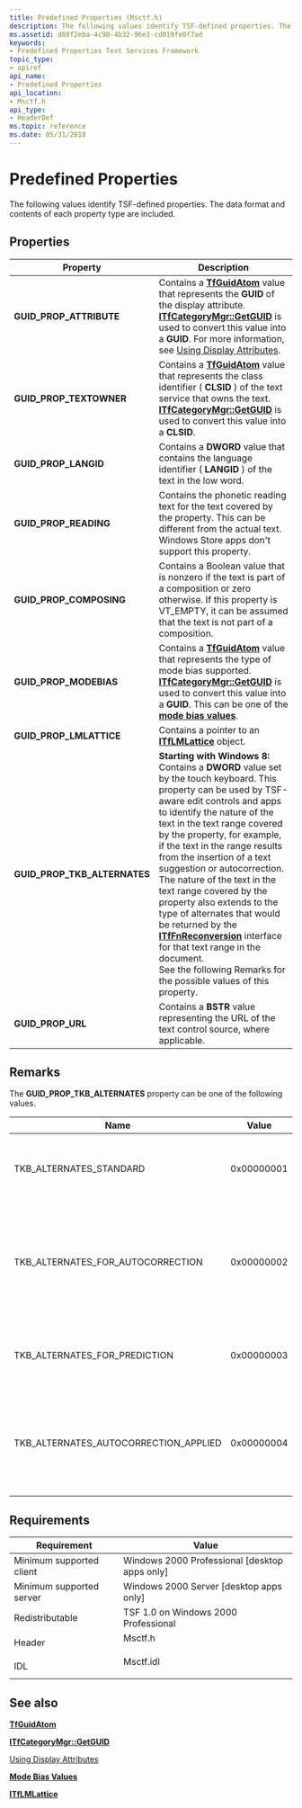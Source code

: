 ```yaml
---
title: Predefined Properties (Msctf.h)
description: The following values identify TSF-defined properties. The data format and contents of each property type are included.
ms.assetid: d88f2eba-4c98-4b32-96e1-cd019fe0f7ad
keywords:
- Predefined Properties Text Services Framework
topic_type:
- apiref
api_name:
- Predefined Properties
api_location:
- Msctf.h
api_type:
- HeaderDef
ms.topic: reference
ms.date: 05/31/2018
---
```


# Predefined Properties

The following values identify TSF-defined properties. The data format and contents of each property type are included.

## Properties



| Property      | Description   |
|---------------|---------------|
| **GUID\_PROP\_ATTRIBUTE**     | Contains a [**TfGuidAtom**](tfguidatom.md) value that represents the **GUID** of the display attribute. [**ITfCategoryMgr::GetGUID**](/windows/desktop/api/Msctf/nf-msctf-itfcategorymgr-getguid) is used to convert this value into a **GUID**. For more information, see [Using Display Attributes](using-display-attributes.md).  |
| **GUID\_PROP\_TEXTOWNER**     | Contains a [**TfGuidAtom**](tfguidatom.md) value that represents the class identifier ( **CLSID** ) of the text service that owns the text. [**ITfCategoryMgr::GetGUID**](/windows/desktop/api/Msctf/nf-msctf-itfcategorymgr-getguid) is used to convert this value into a **CLSID**.   |
| **GUID\_PROP\_LANGID**        | Contains a **DWORD** value that contains the language identifier ( **LANGID** ) of the text in the low word. |
| **GUID\_PROP\_READING**       | Contains the phonetic reading text for the text covered by the property. This can be different from the actual text. Windows Store apps don't support this property.   |
| **GUID\_PROP\_COMPOSING**     | Contains a Boolean value that is nonzero if the text is part of a composition or zero otherwise. If this property is VT\_EMPTY, it can be assumed that the text is not part of a composition.                    |
| **GUID\_PROP\_MODEBIAS**      | Contains a [**TfGuidAtom**](tfguidatom.md) value that represents the type of mode bias supported. [**ITfCategoryMgr::GetGUID**](/windows/desktop/api/Msctf/nf-msctf-itfcategorymgr-getguid) is used to convert this value into a **GUID**. This can be one of the [**mode bias values**](mode-bias-values.md).                            |
| **GUID\_PROP\_LMLATTICE**     | Contains a pointer to an [**ITfLMLattice**](/windows/desktop/api/Ctffunc/nn-ctffunc-itflmlattice) object.|
| **GUID\_PROP\_TKB\_ALTERNATES** | **Starting with Windows 8:** Contains a **DWORD** value set by the touch keyboard. This property can be used by TSF-aware edit controls and apps to identify the nature of the text in the text range covered by the property, for example, if the text in the range results from the insertion of a text suggestion or autocorrection. <br/> The nature of the text in the text range covered by the property also extends to the type of alternates that would be returned by the [**ITfFnReconversion**](/windows/desktop/api/Ctffunc/nn-ctffunc-itffnreconversion) interface for that text range in the document.<br/> See the following Remarks for the possible values of this property.        |
| **GUID\_PROP\_URL**   | 	Contains a **BSTR** value representing the URL of the text control source, where applicable.             |
 

## Remarks

The **GUID\_PROP\_TKB\_ALTERNATES** property can be one of the following values.



| Name                                     | Value      | Description                                                                                                                                                                                                                                                                                                                                                                                                                                       |
|------------------------------------------|------------|---------------------------------------------------------------------------------------------------------------------------------------------------------------------------------------------------------------------------------------------------------------------------------------------------------------------------------------------------------------------------------------------------------------------------------------------------|
| TKB\_ALTERNATES\_STANDARD                | 0x00000001 | Indicates that the touch keyboard has generated a list of possible alternate words for the text in the range covered by the property, and that neither the text range nor the alternates are an autocorrection or a text suggestion.                                                                                                                                                                                                              |
| TKB\_ALTERNATES\_FOR\_AUTOCORRECTION     | 0x00000002 | Indicates that the touch keyboard has generated an alternate word which should automatically replace the text in the text range covered by the property.<br/> The touch keyboard will not apply the autocorrection without being instructed to do so by the edit control or app. The reconversion interface ([**ITfFnReconversion**](/windows/desktop/api/Ctffunc/nn-ctffunc-itffnreconversion)) should be used to apply the correction to the text in the document.<br/> |
| TKB\_ALTERNATES\_FOR\_PREDICTION         | 0x00000003 | Indicates that the text range covered by the property is a text suggestion that has been generated by the touch keyboard and inserted into the document by the user.<br/> Additional alternate predictions can also be stored as a property in the document.<br/>                                                                                                                                                                     |
| TKB\_ALTERNATES\_AUTOCORRECTION\_APPLIED | 0x00000004 | Indicates that the text range covered by the property is an autocorrection provided by the touch keyboard and applied via the [**ITfFnReconversion**](/windows/desktop/api/Ctffunc/nn-ctffunc-itffnreconversion) interface.<br/> This value can be used by edit controls or apps, with TKB\_ALTERNATES\_FOR\_AUTOCORRECTION, to prevent the repeated application of an autocorrection.<br/>                                                                               |



 

## Requirements



| Requirement | Value |
|-------------------------------------|--------------------------------------------------------------------------------------|
| Minimum supported client<br/> | Windows 2000 Professional \[desktop apps only\]<br/>                           |
| Minimum supported server<br/> | Windows 2000 Server \[desktop apps only\]<br/>                                 |
| Redistributable<br/>          | TSF 1.0 on Windows 2000 Professional<br/>                                      |
| Header<br/>                   | <dl> <dt>Msctf.h</dt> </dl>   |
| IDL<br/>                      | <dl> <dt>Msctf.idl</dt> </dl> |



## See also

<dl> <dt>

[**TfGuidAtom**](tfguidatom.md)
</dt> <dt>

[**ITfCategoryMgr::GetGUID**](/windows/desktop/api/Msctf/nf-msctf-itfcategorymgr-getguid)
</dt> <dt>

[Using Display Attributes](using-display-attributes.md)
</dt> <dt>

[**Mode Bias Values**](mode-bias-values.md)
</dt> <dt>

[**ITfLMLattice**](/windows/desktop/api/Ctffunc/nn-ctffunc-itflmlattice)
</dt> </dl>

 

 





